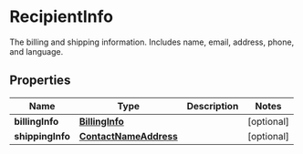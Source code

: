 

# RecipientInfo

The billing and shipping information. Includes name, email, address, phone, and language.

## Properties

| Name | Type | Description | Notes |
|------------ | ------------- | ------------- | -------------|
|**billingInfo** | [**BillingInfo**](BillingInfo.md) |  |  [optional] |
|**shippingInfo** | [**ContactNameAddress**](ContactNameAddress.md) |  |  [optional] |




